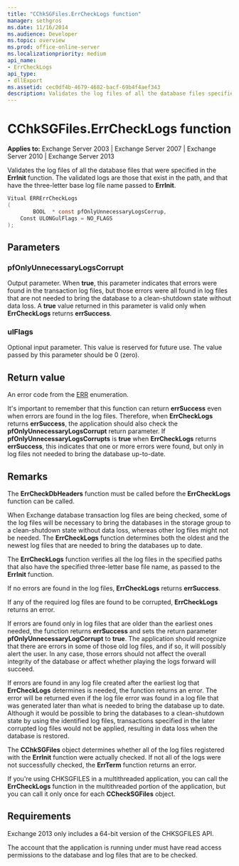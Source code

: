 ```yaml
---
title: "CChkSGFiles.ErrCheckLogs function"
manager: sethgros
ms.date: 11/16/2014
ms.audience: Developer
ms.topic: overview
ms.prod: office-online-server
ms.localizationpriority: medium
api_name:
- ErrCheckLogs
api_type:
- dllExport
ms.assetid: cec0df4b-4679-4682-bacf-69b4f4aef343
description: Validates the log files of all the database files specified in the ErrInit function.
---
```


# CChkSGFiles.ErrCheckLogs function

**Applies to:** Exchange Server 2003 | Exchange Server 2007 | Exchange Server 2010 | Exchange Server 2013
  
Validates the log files of all the database files that were specified in the **ErrInit** function. The validated logs are those that exist in the path, and that have the three-letter base log file name passed to **ErrInit**.
  
```cs
Vitual ERRErrCheckLogs 
(
        BOOL  * const pfOnlyUnnecessaryLogsCorrup,
    Const ULONGulFlags = NO_FLAGS
);

```

## Parameters

### pfOnlyUnnecessaryLogsCorrupt
  
Output parameter. When **true**, this parameter indicates that errors were found in the transaction log files, but those errors were all found in log files that are not needed to bring the database to a clean-shutdown state without data loss. A **true** value returned in this parameter is valid only when **ErrCheckLogs** returns **errSuccess**.

### ulFlags
  
Optional input parameter. This value is reserved for future use. The value passed by this parameter should be 0 (zero).

## Return value

An error code from the [ERR](cchksgfiles-err-enumeration.md) enumeration.
  
It's important to remember that this function can return **errSuccess** even when errors are found in the log files. Therefore, when **ErrCheckLogs** returns **errSuccess**, the application should also check the **pfOnlyUnnecessaryLogsCorrupt** return parameter. If **pfOnlyUnnecessaryLogsCorrupts** is **true** when **ErrCheckLogs** returns **errSuccess**, this indicates that one or more errors were found, but only in log files not needed to bring the database up-to-date.
  
## Remarks

The **ErrCheckDbHeaders** function must be called before the **ErrCheckLogs** function can be called.
  
When Exchange database transaction log files are being checked, some of the log files will be necessary to bring the databases in the storage group to a clean-shutdown state without data loss, whereas other log files might not be needed. The **ErrCheckLogs** function determines both the oldest and the newest log files that are needed to bring the databases up to date.
  
The **ErrCheckLogs** function verifies all the log files in the specified paths that also have the specified three-letter base file name, as passed to the **ErrInit** function.
  
If no errors are found in the log files, **ErrCheckLogs** returns **errSuccess**.
  
If any of the required log files are found to be corrupted, **ErrCheckLogs** returns an error.
  
If errors are found only in log files that are older than the earliest ones needed, the function returns **errSuccess** and sets the return parameter **pfOnlyUnnecessaryLogCorrupt** to **true**. The application should recognize that there are errors in some of those old log files, and if so, it will possibly alert the user. In any case, those errors should not affect the overall integrity of the database or affect whether playing the logs forward will succeed.
  
If errors are found in any log file created after the earliest log that **ErrCheckLogs** determines is needed, the function returns an error. The error will be returned even if the log file error was found in a log file that was generated later than what is needed to bring the database up to date. Although it would be possible to bring the databases to a clean-shutdown state by using the identified log files, transactions specified in the later corrupted log files would not be applied, resulting in data loss when the database is restored.
  
The **CChkSGFiles** object determines whether all of the log files registered with the **ErrInit** function were actually checked. If not all of the logs were not successfully checked, the **ErrTerm** function returns an error.
  
If you're using CHKSGFILES in a multithreaded application, you can call the **ErrCheckLogs** function in the multithreaded portion of the application, but you can call it only once for each **CCheckSGFiles** object.
  
## Requirements

Exchange 2013 only includes a 64-bit version of the CHKSGFILES API.
  
The account that the application is running under must have read access permissions to the database and log files that are to be checked.
  
